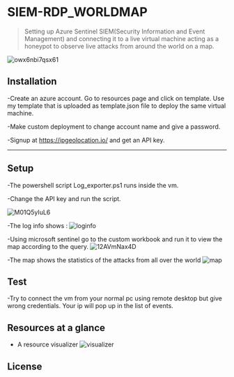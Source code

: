 


# SIEM-RDP_WORLDMAP

>Setting up Azure Sentinel SIEM(Security Information and Event Management) and connecting it to a live virtual machine acting as a honeypot to observe live attacks from around the world on a map.


![owx6nbi7qsx61](https://user-images.githubusercontent.com/86112651/166536085-4e9b52b7-e53e-4b95-9c9b-84a6137704bf.jpg)




## Installation

-Create an azure account. Go to resources page and click on template. Use my template that is uploaded as template.json file to deploy the same virtual machine.

-Make custom deployment to change account name and give a password.

-Signup at https://ipgeolocation.io/ and get an API key.


---

## Setup
-The powershell script Log_exporter.ps1 runs inside the vm. 

-Change the API key and run the script.

![M01Q5yIuL6](https://user-images.githubusercontent.com/86112651/166531004-2efa7d52-d973-4484-82a2-49d2b673d304.gif)


-The log info shows :
![loginfo](https://user-images.githubusercontent.com/86112651/166524065-8f5b1454-9a7e-4342-9453-3a3eb2dbd18a.png)

-Using microsoft sentinel go to the custom workbook and run it to view the map according to the query.
![12AVmNax4D](https://user-images.githubusercontent.com/86112651/166532669-a2848987-e871-4abf-a472-58f1304237b7.gif)


-The map shows the statistics of the attacks from all over the world
![map](https://user-images.githubusercontent.com/86112651/166524249-48633a92-8754-4dcf-9e5a-0b66c254b49b.png)


## Test
-Try to connect the vm from your normal pc using remote desktop but give wrong credentials. Your ip will pop up in the list of events.
## Resources at a glance
- A resource visualizer
![visualizer](https://user-images.githubusercontent.com/86112651/166525190-79da900f-04ca-4cc6-bac7-b729c12ed9d8.jpg)


## License
